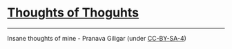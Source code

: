 # [Thoughts of Thoguhts](https://pranavagiligar.github.io/)

---

Insane thoughts of mine - Pranava Giligar (under [CC-BY-SA-4](https://github.com/pranavagiligar/pranavagiligar.github.io/blob/master/LICENSE.md))
